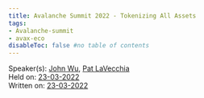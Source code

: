 ```yaml
---
title: Avalanche Summit 2022 - Tokenizing All Assets
tags:
- Avalanche-summit
- avax-eco
disableToc: false #no table of contents
---
```


Speaker(s): [John Wu](notes/John%20Wu.md), [Pat LaVecchia](notes/Pat%20LaVecchia.md)    
Held on: [23-03-2022](notes/23-03-2022.md)   
Written on: [23-03-2022](notes/23-03-2022.md)   